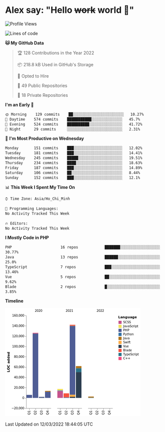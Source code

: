 # Alex say: "Hello ~~work~~ world 🐾"

<!--START_SECTION:waka-->
![Profile Views](http://img.shields.io/badge/Profile%20Views-0-blue)

![Lines of code](https://img.shields.io/badge/From%20Hello%20World%20I%27ve%20Written-381%20Thousand%20lines%20of%20code-blue)

**🐱 My GitHub Data** 

> 🏆 128 Contributions in the Year 2022
 > 
> 📦 218.8 kB Used in GitHub's Storage 
 > 
> 💼 Opted to Hire
 > 
> 📜 49 Public Repositories 
 > 
> 🔑 18 Private Repositories  
 > 
**I'm an Early 🐤** 

```text
🌞 Morning    129 commits    ██░░░░░░░░░░░░░░░░░░░░░░░   10.27% 
🌆 Daytime    574 commits    ███████████░░░░░░░░░░░░░░   45.7% 
🌃 Evening    524 commits    ██████████░░░░░░░░░░░░░░░   41.72% 
🌙 Night      29 commits     ░░░░░░░░░░░░░░░░░░░░░░░░░   2.31%

```
📅 **I'm Most Productive on Wednesday** 

```text
Monday       151 commits    ███░░░░░░░░░░░░░░░░░░░░░░   12.02% 
Tuesday      181 commits    ███░░░░░░░░░░░░░░░░░░░░░░   14.41% 
Wednesday    245 commits    █████░░░░░░░░░░░░░░░░░░░░   19.51% 
Thursday     234 commits    ████░░░░░░░░░░░░░░░░░░░░░   18.63% 
Friday       187 commits    ███░░░░░░░░░░░░░░░░░░░░░░   14.89% 
Saturday     106 commits    ██░░░░░░░░░░░░░░░░░░░░░░░   8.44% 
Sunday       152 commits    ███░░░░░░░░░░░░░░░░░░░░░░   12.1%

```


📊 **This Week I Spent My Time On** 

```text
⌚︎ Time Zone: Asia/Ho_Chi_Minh

💬 Programming Languages: 
No Activity Tracked This Week

🔥 Editors: 
No Activity Tracked This Week

```

**I Mostly Code in PHP** 

```text
PHP                      16 repos            ███████░░░░░░░░░░░░░░░░░░   30.77% 
Java                     13 repos            ██████░░░░░░░░░░░░░░░░░░░   25.0% 
TypeScript               7 repos             ███░░░░░░░░░░░░░░░░░░░░░░   13.46% 
Vue                      5 repos             ██░░░░░░░░░░░░░░░░░░░░░░░   9.62% 
Blade                    2 repos             █░░░░░░░░░░░░░░░░░░░░░░░░   3.85%

```


**Timeline**

![Chart not found](https://raw.githubusercontent.com/alexzvn/alexzvn/main/charts/bar_graph.png) 


 Last Updated on 12/03/2022 18:44:05 UTC
<!--END_SECTION:waka-->
